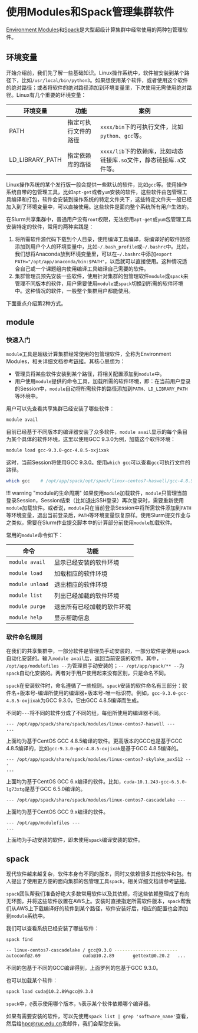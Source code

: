 # 使用Modules和Spack管理集群软件

[Environment Modules](https://modules.readthedocs.io/en/latest/)和[Spack](https://spack.readthedocs.io/en/latest/)是大型超级计算集群中经常使用的两种包管理软件。

## 环境变量

开始介绍前，我们先了解一些基础知识。Linux操作系统中，软件被安装到某个路径下，比如`/usr/local/bin/python3`。如果想使用某个软件，或者使用这个软件的绝对路径；或者将软件的绝对路径添加到环境变量里，下次使用无需使用绝对路径。Linux有几个重要的环境变量：

| 环境变量        | 功能                 | 案例                                                         |
| --------------- | -------------------- | ------------------------------------------------------------ |
| PATH            | 指定可执行文件的路径 | `xxxx/bin`下的可执行文件，比如`python`、`gcc`等。            |
| LD_LIBRARY_PATH | 指定依赖库的路径     | `xxxx/lib`下的依赖库，比如动态链接库`.so`文件，静态链接库`.a`文件等。 |

Linux操作系统的某个发行版一般会提供一些默认的软件，比如`gcc`等。使用操作系统自带的包管理工具，比如`apt-get`或者`yum`安装的软件，这些软件由包管理工具编译和打包，软件会安装到操作系统的特定文件夹下，这些特定文件夹一般已经加入到了环境变量中，可以直接使用。这些软件是面向整个系统所有用户生效的。

在Slurm共享集群中，普通用户没有`root`权限，无法使用`apt-get`或`yum`包管理工具安装特定的软件，常用的两种实践是：

1. 将所需软件源代码下载到个人目录，使用编译工具编译，将编译好的软件路径添加到用户个人的环境变量中，比如`~/.bash_profile`或`~/.bashrc`中。比如，我们想将Anaconda放到环境变量里，可以在`~/.bashrc`中添加`export PATH="/opt/app/anaconda/bin:$PATH"`，以后就可以直接使用。这种情况适合自己或一个课题组内使用编译工具编译自己需要的软件。
2. 集群管理员预先安装一些软件，使用针对集群的包管理软件`module`或`spack`来管理不同版本的软件，用户需要使用`module`或`spack`切换到所需的软件环境中。这种情况的软件，一般整个集群用户都能使用。

下面重点介绍第2种方式。

## module

### 快速入门

`module`工具是超级计算集群经常使用的包管理软件，全称为Environment Modules，相关详细文档参考[链接](https://modules.readthedocs.io/en/latest/)。其核心思想为：

* 管理员将某些软件安装到某个路径，将相关配置添加到`module`中。
* 用户使用`module`提供的命令工具，加载所需的软件环境，即：在当前用户登录的Session中，`module`自动将所需软件的路径添加到`PATH`、`LD_LIBRARY_PATH`等环境中。

用户可以先查看共享集群已经安装了哪些软件：

```bash
module avail
```

目前已经基于不同版本的编译器安装了众多软件，`module avail`显示的每个条目为某个具体的软件环境，这里以使用GCC 9.3.0为例，加载这个软件环境：

```bash
module load gcc-9.3.0-gcc-4.8.5-oxjixak
```

这时，当前Session将使用GCC 9.3.0。使用`which gcc`可以查看`gcc`可执行文件的路径。

```bash
which gcc    # /opt/app/spack/opt/spack/linux-centos7-haswell/gcc-4.8.5/gcc-9.3.0-oxjixak2sy5mudydbjatzvj4bpveh5jl/bin/gcc
```

!!! warning "module的生命周期"
    如果使用`module`加载软件，`module`只管理当前登录Session，Session结束（比如退出SSH登录）再次登录时，需要重新使用`module`加载软件。或者说，`module`只在当前登录Session中将所需软件添加到`PATH`等环境变量，退出当前登录后，`PATH`等环境变量恢复原样。使用Slurm提交作业与之类似，需要在Slurm作业提交脚本中的计算部分前使用`module`加载软件。

常用的`module`命令如下：

| 命令            | 功能                       |
| --------------- | -------------------------- |
| `module avail`  | 显示已经安装的软件环境     |
| `module load`   | 加载相应的软件环境         |
| `module unload` | 退出相应的软件环境         |
| `module list`   | 列出已经加载的软件环境     |
| `module purge`  | 退出所有已经加载的软件环境 |
| `module help`   | 显示帮助信息               |

### 软件命名规则

在我们的共享集群中，一部分软件是管理员手动安装的，一部分软件是使用`spack`自动化安装的。输入`module avail`后，返回当前安装的软件。其中，`-- /opt/app/modulefiles --`为管理员手动安装的；`-- /opt/app/spack/** --`为`spack`自动化安装的。两者对于用户使用起来没有区别，只是命名不同。

`spack`在安装软件时，命名遵循了一些规则。`spack`安装的软件命名有三部分：软件名+版本号-编译所使用的编译器+版本号-唯一标识符。例如，`gcc-9.3.0-gcc-4.8.5-oxjixak`为GCC 9.3.0，它由GCC 4.8.5编译而生成。

不同的`---`将不同的软件分成了不同的组，每组所使用的编译器不同。

```
--- /opt/app/spack/share/spack/modules/linux-centos7-haswell ---
...
```

上面均为基于CentOS GCC 4.8.5编译的软件。更高版本的GCC也是基于GCC 4.8.5编译的，比如`gcc-9.3.0-gcc-4.8.5-oxjixak`是基于GCC 4.8.5编译的。

```
--- /opt/app/spack/share/spack/modules/linux-centos7-skylake_avx512 ---
...
```

上面均为基于CentOS GCC 6.x编译的软件。比如，`cuda-10.1.243-gcc-6.5.0-lg73xtg`是基于GCC 6.5.0编译的。

```
--- /opt/app/spack/share/spack/modules/linux-centos7-cascadelake ---
```

上面均为基于CentOS GCC 9.x编译的软件。

```
--- /opt/app/modulefiles ---
...
```

上面均为手动安装的软件，即未使用`spack`编译安装的软件。

## spack

现代软件越来越复杂，软件本身有不同的版本，同时又依赖很多其他软件和包。有人提出了使用更方便的面向集群的包管理工具`spack`，相关详细文档请参考[链接](https://spack.readthedocs.io/en/latest/)。

`spack`团队帮我们准备好绝大多数常用软件以及其依赖，将这些依赖整理成了有向无环图，并将这些软件放置在AWS上。安装时直接指定所需软件版本，`spack`帮我们从AWS上下载编译好的软件到某个路径，软件安装好后，相应的配置也会添加到`module`系统中。

我们可以查看系统已经安装了哪些软件：

```bash
spack find

-- linux-centos7-cascadelake / gcc@9.3.0 ------------------------
autoconf@2.69                cuda@10.2.89       gettext@0.20.2   ...
```

不同的包基于不同的GCC编译得到，上面罗列的包基于GCC 9.3.0。

也可以加载某个软件：

```bash
spack load cuda@10.2.89%gcc@9.3.0
```

`spack`中，`@`表示使用哪个版本，`%`表示某个软件依赖哪个编译器。

如果有需要安装的软件，可以先使用`spack list | grep 'software_name'`查看，然后给<hpc@ruc.edu.cn>发邮件，我们会帮您安装。

